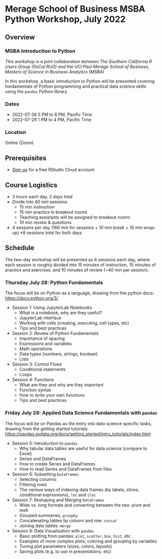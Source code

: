 # Merage School of Business MSBA Python Workshop, July 2022

## Overview

### MSBA Introduction to Python

*This workshop is a joint collaboration between The Southern California R Users Group (SoCal RUG) and the UCI Paul Merage School of Business, Masters of Science in Business Analytics (MSBA)*

In this workshop, a basic introduction to Python will be presented covering fundamentals of Python programming and practical data science skills using the `pandas` Python library.

### Dates

* 2022-07-28 5 PM to 8 PM, Pacific Time
* 2022-07-29 1 PM to 4 PM, Pacific Time

### Location

 Online (Zoom)

## Prerequisites

* [Sign up](https://login.rstudio.cloud/register) for a free RStudio Cloud account.

## Course Logistics

* 3 hours each day, 2 days total
* Divide into 40 min sessions
    * 15 min instruction
    * 15 min practice in breakout rooms
    * Teaching assistants will be assigned to breakout rooms
    * 10 min review & questions
* 4 sessions per day (160 min for sessions + 10 min break + 10 min wrap-up)
    *8 sessions total for both days

## Schedule

The two-day workshop will be presented as 4 sessions each day, where each session is roughly divided into 15 minutes of instruction, 15 minutes of practice and exercises, and 10 minutes of review (~40 min per session).

### Thursday July 28: Python Fundamentals

The focus will be on Python as a language, drawing from the python docs: https://docs.python.org/3/

* Session 1: Using JupyterLab Notebooks
    * What is a notebook, why are they useful?
    * JupyterLab interface
    * Working with cells (creating, executing, cell types, etc)
    * Tips and best practices
* Session 2: Review of Python Fundamentals
    * Importance of spacing
    * Expressions and variables
    * Math operations
    * Data types (numbers, strings, boolean)
    * Lists
* Session 3: Control Flows
    * Conditional statements
    * Loops
* Session 4: Functions
    * What are they and why are they important
    * Function syntax
    * How to write your own functions
    * Tips and best practices

### Friday July 29: Applied Data Science Fundamentals with `pandas`

The focus will be on Pandas as the entry into data science specific tasks, drawing from the getting started tutorials: https://pandas.pydata.org/docs/getting_started/intro_tutorials/index.html

* Session 5: Introduction to `pandas`
    * Why tabular data tables are useful for data science (compare to Excel)
    * Series and DataFrames
    * How to create Series and DataFrames
    * How to read Series and DataFrames from files
* Session 6: Subsetting `DataFrames`
    * Selecting columns
    * Filtering rows
    * The various ways of indexing data frames (by labels, slices, conditional expressions), `loc` and `iloc`
* Session 7: Reshaping and Merging `DataFrames`
    * Wide vs. long formats and converting between the two: pivot and melt
    * Grouped summaries, `groupby`
    * Concatenating tables by column and row: `concat`
    * Joining data tables: `merge`
* Session 8: Data Visualization with `pandas`
    * Basic plotting from pandas: `plot`, `scatter`, `box`, `hist`, etc
    * Examples of more complex plots, coloring and grouping by variables
    * Tuning plot parameters (sizes, colors, layouts)
    * Saving plots (e.g. to use in presentations, etc)

